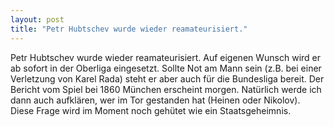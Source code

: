 ```yaml
---
layout: post
title: "Petr Hubtschev wurde wieder reamateurisiert."
---
```


Petr Hubtschev wurde wieder reamateurisiert. Auf eigenen Wunsch wird er ab sofort in der Oberliga eingesetzt. Sollte Not am Mann sein (z.B. bei einer Verletzung von Karel Rada) steht er aber auch für die Bundesliga bereit. Der Bericht vom Spiel bei 1860 München erscheint morgen. Natürlich werde ich dann auch aufklären, wer im Tor gestanden hat (Heinen oder Nikolov). Diese Frage wird im Moment noch gehütet wie ein Staatsgeheimnis.
